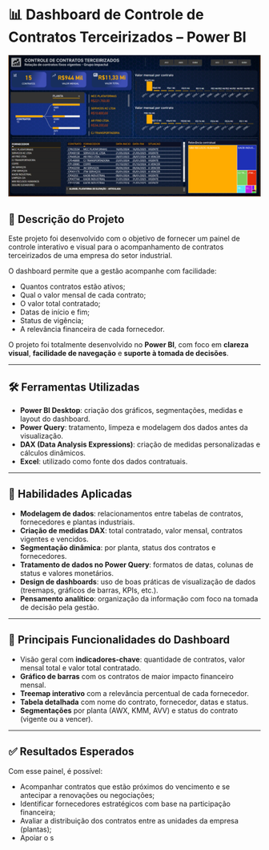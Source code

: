 # 📊 Dashboard de Controle de Contratos Terceirizados – Power BI


![Texto alternativo](./Dashboard-contratos.PNG)


## 🧾 Descrição do Projeto

Este projeto foi desenvolvido com o objetivo de fornecer um painel de controle interativo e visual para o acompanhamento de contratos terceirizados de uma empresa do setor industrial.  

O dashboard permite que a gestão acompanhe com facilidade:

- Quantos contratos estão ativos;
- Qual o valor mensal de cada contrato;
- O valor total contratado;
- Datas de início e fim;
- Status de vigência;
- A relevância financeira de cada fornecedor.

O projeto foi totalmente desenvolvido no **Power BI**, com foco em **clareza visual**, **facilidade de navegação** e **suporte à tomada de decisões**.

---

## 🛠️ Ferramentas Utilizadas

- **Power BI Desktop**: criação dos gráficos, segmentações, medidas e layout do dashboard.
- **Power Query**: tratamento, limpeza e modelagem dos dados antes da visualização.
- **DAX (Data Analysis Expressions)**: criação de medidas personalizadas e cálculos dinâmicos.
- **Excel**: utilizado como fonte dos dados contratuais.

---

## 🧠 Habilidades Aplicadas

- **Modelagem de dados**: relacionamentos entre tabelas de contratos, fornecedores e plantas industriais.
- **Criação de medidas DAX**: total contratado, valor mensal, contratos vigentes e vencidos.
- **Segmentação dinâmica**: por planta, status dos contratos e fornecedores.
- **Tratamento de dados no Power Query**: formatos de datas, colunas de status e valores monetários.
- **Design de dashboards**: uso de boas práticas de visualização de dados (treemaps, gráficos de barras, KPIs, etc.).
- **Pensamento analítico**: organização da informação com foco na tomada de decisão pela gestão.

---

## 📌 Principais Funcionalidades do Dashboard

- Visão geral com **indicadores-chave**: quantidade de contratos, valor mensal total e valor total contratado.
- **Gráfico de barras** com os contratos de maior impacto financeiro mensal.
- **Treemap interativo** com a relevância percentual de cada fornecedor.
- **Tabela detalhada** com nome do contrato, fornecedor, datas e status.
- **Segmentações** por planta (AWX, KMM, AVV) e status do contrato (vigente ou a vencer).

---

## ✅ Resultados Esperados

Com esse painel, é possível:

- Acompanhar contratos que estão próximos do vencimento e se antecipar a renovações ou negociações;
- Identificar fornecedores estratégicos com base na participação financeira;
- Avaliar a distribuição dos contratos entre as unidades da empresa (plantas);
- Apoiar o s
